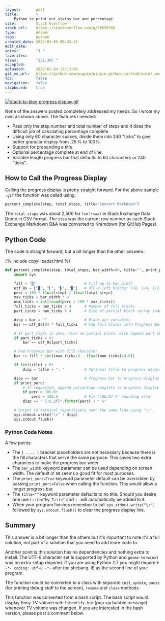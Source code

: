 ```yaml
---
layout:       post
title:        >
    Python to print out status bar and percentage
site:         Stack Overflow
stack_url:    https://stackoverflow.com/q/70586588
type:         Answer
tags:         python
created_date: 2022-01-05 00:33:35
edit_date:    
votes:        "3 "
favorites:    
views:        "232,305 "
accepted:     
uploaded:     2022-02-04 17:13:08
git_md_url:   https://github.com/pippim/pippim.github.io/blob/main/_posts/2022/2022-01-05-Python-to-print-out-status-bar-and-percentage.md
toc:          false
navigation:   false
clipboard:    true
---
```


[![stack-to-blog progress display.gif][1]][1]

None of the answers posted completely addressed my needs. So I wrote my own as shown above. The features I needed:

- Pass only the step number and total number of steps and it does the difficult job of calculating percentage complete.
- Using only 60 character spaces, divide them into 240 "ticks" to give better granular display from .25 % to 100%.
- Support for prepending a title.
- Optional percentage complete at end of line.
- Variable length progress bar that defaults to 60 characters or 240 "ticks".

## How to Call the Progress Display

Calling the progress display is pretty straight forward. For the above sample `.gif` the function was called using:

``` python
percent_complete(step, total_steps, title="Convert Markdown")
```

The `total_steps` was about 2,500 for `len(rows)` in Stack Exchange Data Dump in CSV format. The `step` was the current row number as each Stack Exchange Markdown Q&A was converted to Kramdown (for GitHub Pages).


## Python Code

The code is straight forward, but a bit longer than the other answers:

{% include copyHeader.html %}
``` python
def percent_complete(step, total_steps, bar_width=60, title="", print_perc=True):
    import sys

    fill = "▒"                      # Fill up to bar_width
    utf_8s = ["▉", "▎", "▌", "▊"]   # UTF-8 left blocks: 7/8, 1/4, 1/2, 3/4
    perc = 100 * float(step) / float(total_steps)
    max_ticks = bar_width * 4
    num_ticks = int(round(perc / 100 * max_ticks))
    full_ticks = num_ticks / 4      # Number of full blocks
    part_ticks = num_ticks % 4      # Size of partial block (array index)

    disp = bar = ""                 # Blank out variables
    bar += utf_8s[0] * full_ticks   # Add full blocks into Progress Bar

    # If part_ticks is zero, then no partial block, else append part char
    if part_ticks > 0:
        bar += utf_8s[part_ticks]

    # Pad Progress Bar with fill character
    bar += fill * int((max_ticks/4 - float(num_ticks)/4.0))

    if len(title) > 0:
        disp = title + ": "         # Optional title to progress display

    disp += bar                     # Progress bar to progress display
    if print_perc:
        # If requested, append percentage complete to progress display
        if perc > 100.0:
            perc = 100.0            # Fix "100.04 %" rounding error
        disp += " {:6.2f}".format(perc) + " %"

    # Output to terminal repetitively over the same line using '\r'.
    sys.stdout.write("\r" + disp)
    sys.stdout.flush()
```

### Python Code Notes

A few points:

- The `[ .... ]` bracket placeholders are not necessary because there is the fill characters that serve the same purpose. This saves two extra characters to make the progress bar wider.
- The `bar_width` keyword parameter can be used depending on screen width. The default of `60` seems a good fit for most purposes.
- The `print_perc=True` keyword parameter default can be overridden by passing `print_perc=False` when calling the function. This would allow a longer progress bar.
- The `title=""` keyword parameter defaults to no title. Should you desire one use `title="My Title"` and `: ` will automatically be added to it.
- When your program finishes remember to call `sys.stdout.write("\r")` followed by `sys.stdout.flush()` to clear the progress display line.

## Summary

This answer is a bit longer than the others but it's important to note it's a full solution, not part of a solution that you need to add more code to.

Another point is this solution has no dependencies and nothing extra to install. The UTF-8 character set is supported by Python and `gnome-terminal` was no extra setup required. If you are using Python 2.7 you might require `# -*- coding: utf-8 -*-` after the shebang. IE as the second line of your program.

The function could be converted to a class with separate `init`, `update`, `pause` (for printing debug stuff to the screen), `resume` and `close` methods.

This function was converted from a bash script. The bash script would display Sony TV volume with `libnotify-bin` (pop-up bubble message) whenever TV volume was changed. If you are interested in the bash version, please post a comment below.


  [1]: https://i.stack.imgur.com/RKRgx.gif
